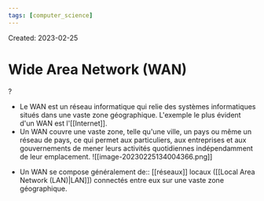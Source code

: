 ```yaml
---
tags: [computer_science] 
---
```

Created: 2023-02-25

# Wide Area Network (WAN)
?
- Le WAN est un réseau informatique qui relie des systèmes informatiques situés dans une vaste zone géographique. L'exemple le plus évident d'un WAN est l'[[Internet]].
- Un WAN couvre une vaste zone, telle qu'une ville, un pays ou même un réseau de pays, ce qui permet aux particuliers, aux entreprises et aux gouvernements de mener leurs activités quotidiennes indépendamment de leur emplacement.
![[image-20230225134004366.png]]
<!--SR:!2023-03-20,10,250-->


- Un WAN se compose généralement de:: [[réseaux]] locaux ([[Local Area Network (LAN)|LAN]]) connectés entre eux sur une vaste zone géographique.
<!--SR:!2023-04-08,21,250-->